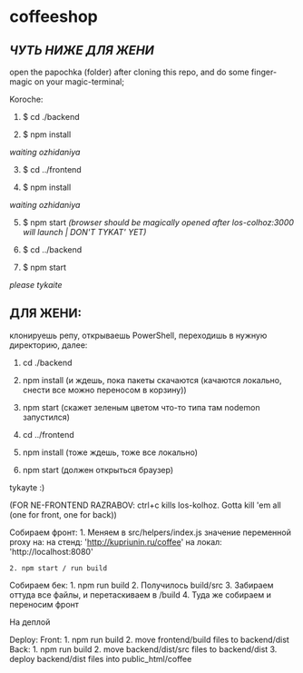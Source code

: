 # coffeeshop

*ЧУТЬ НИЖЕ ДЛЯ ЖЕНИ*
---

open the papochka (folder) after cloning this repo, and do some finger-magic on your magic-terminal;

Koroche:

1. $ cd ./backend

2. $ npm install

*waiting ozhidaniya*

3. $ cd ../frontend

4. $ npm install


*waiting ozhidaniya*


5. $ npm start *(browser should be magically opened after los-colhoz:3000 will launch | DON'T TYKAT' YET)*

6. $ cd ../backend

7. $ npm start


*please tykaite*

ДЛЯ ЖЕНИ:
---
клонируешь репу, открываешь PowerShell, переходишь в нужную директорию, далее:

1. cd ./backend

2. npm install (и ждешь, пока пакеты скачаются (качаются локально, снести все можно переносом в корзину))

3. npm start (скажет зеленым цветом что-то типа там nodemon запустился)

4. cd ../frontend

5. npm install (тоже ждешь, тоже все локально)

6. npm start (должен открыться браузер)

tykayte :)



(FOR NE-FRONTEND RAZRABOV: ctrl+c kills los-kolhoz. Gotta kill 'em all (one for front, one for back))

Собираем фронт:
    1. Меняем в src/helpers/index.js значение переменной proxy на:
            на стенд: 'http://kupriunin.ru/coffee'
            на локал: 'http://localhost:8080'

    2. npm start / run build

Собираем бек:
    1. npm run build
    2. Получилось build/src
    3. Забираем оттуда все файлы, и перетаскиваем в /build
    4. Туда же собираем и переносим фронт

На деплой

Deploy: 
    Front:
        1. npm run build
        2. move frontend/build files to backend/dist
    Back:
        1. npm run build
        2. move backend/dist/src files to backend/dist
        3. deploy backend/dist files into public_html/coffee
